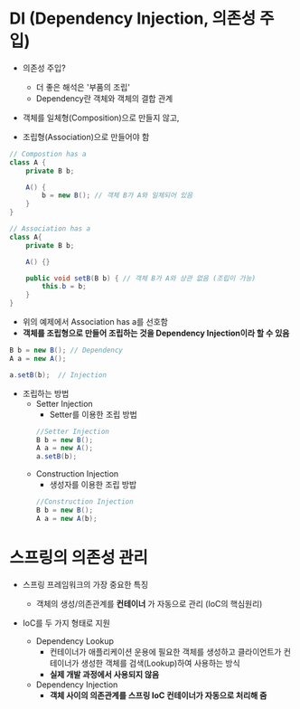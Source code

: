 # DI (Dependency Injection, 의존성 주입)

- 의존성 주입?

  - 더 좋은 해석은 '부품의 조립'
  - Dependency란 객체와 객체의 결합 관계

- 객체를 일체형(Composition)으로 만들지 않고,
- 조립형(Association)으로 만들어야 함

```java
// Compostion has a
class A {
    private B b;

    A() {
        b = new B(); // 객체 B가 A와 일체되어 있음
    }
}

// Association has a
class A{
    private B b;

    A() {}

    public void setB(B b) { // 객체 B가 A와 상관 없음 (조립이 가능)
        this.b = b;
    }
}
```

- 위의 예제에서 Association has a를 선호함
- **객체를 조립형으로 만들어 조립하는 것을 Dependency Injection이라 할 수 있음**

```java
B b = new B(); // Dependency
A a = new A();

a.setB(b);  // Injection
```

- 조립하는 방법
  - Setter Injection
    - Setter를 이용한 조립 방법
    ```java
    //Setter Injection
    B b = new B();
    A a = new A();
    a.setB(b);
    ```
  - Construction Injection
    - 생성자를 이용한 조립 방밥
    ```java
    //Construction Injection
    B b = new B();
    A a = new A(b);
    ```

# 스프링의 의존성 관리

- 스프링 프레임워크의 가장 중요한 특징

  - 객체의 생성/의존관계를 **컨테이너** 가 자동으로 관리 (IoC의 핵심원리)

- IoC를 두 가지 형태로 지원
  - Dependency Lookup
    - 컨테이너가 애플리케이션 운용에 필요한 객체를 생성하고 클라이언트가 컨테이너가 생성한 객체를 검색(Lookup)하여 사용하는 방식
    - **실제 개발 과정에서 사용되지 않음**
  - Dependency Injection
    - **객체 사이의 의존관계를 스프링 IoC 컨테이너가 자동으로 처리해 줌**
